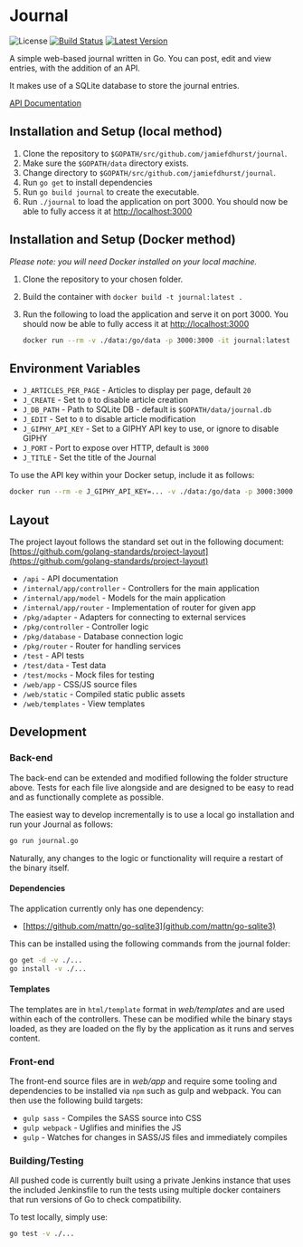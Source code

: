 # Journal

![License](https://img.shields.io/github/license/jamiefdhurst/journal.svg)
[![Build Status](https://ci.jamiehurst.co.uk/buildStatus/icon?job=github%2Fjournal%2Fmaster)](https://ci.jamiehurst.co.uk/job/github/job/journal/job/master/)
[![Latest Version](https://img.shields.io/github/release/jamiefdhurst/journal.svg)](https://github.com/jamiefdhurst/journal/releases)

A simple web-based journal written in Go. You can post, edit and view entries,
with the addition of an API.

It makes use of a SQLite database to store the journal entries.

[API Documentation](api/README.md)

## Installation and Setup (local method)

1. Clone the repository to `$GOPATH/src/github.com/jamiefdhurst/journal`.
2. Make sure the `$GOPATH/data` directory exists.
3. Change directory to `$GOPATH/src/github.com/jamiefdhurst/journal`.
4. Run `go get` to install dependencies
5. Run `go build journal` to create the executable.
6. Run `./journal` to load the application on port 3000. You should now be able
    to fully access it at [http://localhost:3000](http://localhost:3000)

## Installation and Setup (Docker method)

_Please note: you will need Docker installed on your local machine._

1. Clone the repository to your chosen folder.
2. Build the container with `docker build -t journal:latest .`
3. Run the following to load the application and serve it on port 3000. You
    should now be able to fully access it at [http://localhost:3000](http://localhost:3000)

    ```bash
    docker run --rm -v ./data:/go/data -p 3000:3000 -it journal:latest
    ```

## Environment Variables

* `J_ARTICLES_PER_PAGE` - Articles to display per page, default `20`
* `J_CREATE` - Set to `0` to disable article creation
* `J_DB_PATH` - Path to SQLite DB - default is `$GOPATH/data/journal.db`
* `J_EDIT` - Set to `0` to disable article modification
* `J_GIPHY_API_KEY` - Set to a GIPHY API key to use, or ignore to disable GIPHY
* `J_PORT` - Port to expose over HTTP, default is `3000`
* `J_TITLE` - Set the title of the Journal

To use the API key within your Docker setup, include it as follows:

```bash
docker run --rm -e J_GIPHY_API_KEY=... -v ./data:/go/data -p 3000:3000 -it journal:latest
```

## Layout

The project layout follows the standard set out in the following document:
[https://github.com/golang-standards/project-layout](https://github.com/golang-standards/project-layout)

* `/api` - API documentation
* `/internal/app/controller` - Controllers for the main application
* `/internal/app/model` - Models for the main application
* `/internal/app/router` - Implementation of router for given app
* `/pkg/adapter` - Adapters for connecting to external services
* `/pkg/controller` - Controller logic
* `/pkg/database` - Database connection logic
* `/pkg/router` - Router for handling services
* `/test` - API tests
* `/test/data` - Test data
* `/test/mocks` - Mock files for testing
* `/web/app` - CSS/JS source files
* `/web/static` - Compiled static public assets
* `/web/templates` - View templates

## Development

### Back-end

The back-end can be extended and modified following the folder structure above. 
Tests for each file live alongside and are designed to be easy to read and as 
functionally complete as possible.

The easiest way to develop incrementally is to use a local go installation and 
run your Journal as follows:

```bash
go run journal.go
```

Naturally, any changes to the logic or functionality will require a restart of 
the binary itself.

#### Dependencies

The application currently only has one dependency:

* [https://github.com/mattn/go-sqlite3](github.com/mattn/go-sqlite3)

This can be installed using the following commands from the journal folder:

```bash
go get -d -v ./...
go install -v ./...
```

#### Templates

The templates are in `html/template` format in _web/templates_ and are used 
within each of the controllers. These can be modified while the binary stays 
loaded, as they are loaded on the fly by the application as it runs and serves 
content.

### Front-end

The front-end source files are in _web/app_ and require some tooling and 
dependencies to be installed via `npm` such as gulp and webpack. You can then 
use the following build targets:

* `gulp sass` - Compiles the SASS source into CSS
* `gulp webpack` - Uglifies and minifies the JS
* `gulp` - Watches for changes in SASS/JS files and immediately compiles

### Building/Testing

All pushed code is currently built using a private Jenkins instance that uses 
the included Jenkinsfile to run the tests using multiple docker containers that 
run versions of Go to check compatibility.

To test locally, simply use:

```bash
go test -v ./...
```

